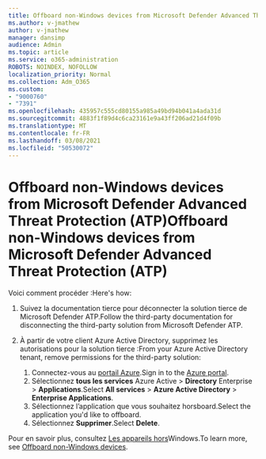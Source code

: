 ```yaml
---
title: Offboard non-Windows devices from Microsoft Defender Advanced Threat Protection (ATP)
ms.author: v-jmathew
author: v-jmathew
manager: dansimp
audience: Admin
ms.topic: article
ms.service: o365-administration
ROBOTS: NOINDEX, NOFOLLOW
localization_priority: Normal
ms.collection: Adm_O365
ms.custom:
- "9000760"
- "7391"
ms.openlocfilehash: 435957c555cd80155a985a49bd94b041a4ada31d
ms.sourcegitcommit: 4883f1f89d4c6ca23161e9a43ff206ad21d4f09b
ms.translationtype: MT
ms.contentlocale: fr-FR
ms.lasthandoff: 03/08/2021
ms.locfileid: "50530072"
---
```

# <a name="offboard-non-windows-devices-from-microsoft-defender-advanced-threat-protection-atp"></a><span data-ttu-id="ff86d-102">Offboard non-Windows devices from Microsoft Defender Advanced Threat Protection (ATP)</span><span class="sxs-lookup"><span data-stu-id="ff86d-102">Offboard non-Windows devices from Microsoft Defender Advanced Threat Protection (ATP)</span></span>

<span data-ttu-id="ff86d-103">Voici comment procéder :</span><span class="sxs-lookup"><span data-stu-id="ff86d-103">Here's how:</span></span>

1. <span data-ttu-id="ff86d-104">Suivez la documentation tierce pour déconnecter la solution tierce de Microsoft Defender ATP.</span><span class="sxs-lookup"><span data-stu-id="ff86d-104">Follow the third-party documentation for disconnecting the third-party solution from Microsoft Defender ATP.</span></span>
2. <span data-ttu-id="ff86d-105">À partir de votre client Azure Active Directory, supprimez les autorisations pour la solution tierce :</span><span class="sxs-lookup"><span data-stu-id="ff86d-105">From your Azure Active Directory tenant, remove permissions for the third-party solution:</span></span>

    1. <span data-ttu-id="ff86d-106">Connectez-vous au [portail Azure](https://go.microsoft.com/fwlink/?linkid=2125612).</span><span class="sxs-lookup"><span data-stu-id="ff86d-106">Sign in to the [Azure portal](https://go.microsoft.com/fwlink/?linkid=2125612).</span></span>
    1. <span data-ttu-id="ff86d-107">Sélectionnez **tous les services** Azure Active  >  **Directory** Enterprise  >  **Applications**.</span><span class="sxs-lookup"><span data-stu-id="ff86d-107">Select **All services** > **Azure Active Directory** > **Enterprise Applications**.</span></span>
    1. <span data-ttu-id="ff86d-108">Sélectionnez l’application que vous souhaitez horsboard.</span><span class="sxs-lookup"><span data-stu-id="ff86d-108">Select the application you'd like to offboard.</span></span>
    1. <span data-ttu-id="ff86d-109">Sélectionnez **Supprimer**.</span><span class="sxs-lookup"><span data-stu-id="ff86d-109">Select **Delete**.</span></span>

<span data-ttu-id="ff86d-110">Pour en savoir plus, consultez [Les appareils hors](https://go.microsoft.com/fwlink/?linkid=2143630)Windows.</span><span class="sxs-lookup"><span data-stu-id="ff86d-110">To learn more, see [Offboard non-Windows devices](https://go.microsoft.com/fwlink/?linkid=2143630).</span></span>
